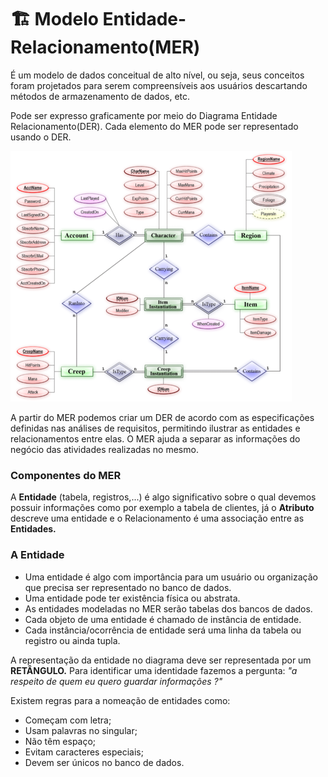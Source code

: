 # 🏗️ Modelo Entidade-Relacionamento\(MER\)

É um modelo de dados conceitual de alto nível, ou seja, seus conceitos foram projetados para serem compreensíveis aos usuários descartando métodos de armazenamento de dados, etc. 

Pode ser expresso graficamente por meio do Diagrama Entidade Relacionamento\(DER\). Cada elemento do MER pode ser representado usando o DER.

![DER MODEL](../.gitbook/assets/image%20%283%29.png)

A partir do MER podemos criar um DER de acordo com as especificações definidas nas análises de requisitos, permitindo ilustrar as entidades e relacionamentos entre elas. O MER ajuda a separar as informações do negócio das atividades realizadas no mesmo.

### Componentes do MER

A **Entidade** \(tabela, registros,...\) é algo significativo sobre o qual devemos possuir informações como por exemplo a tabela de clientes, já o **Atributo** descreve uma entidade e o Relacionamento é uma associação entre as **Entidades.**

### A Entidade

* Uma entidade é algo com importância para um usuário ou organização que precisa ser representado no banco de dados. 
* Uma entidade pode ter existência física ou abstrata. 
* As entidades modeladas no MER serão tabelas dos bancos de dados. 
* Cada objeto de uma entidade é chamado de instância de entidade. 
* Cada instância/ocorrência de entidade será uma linha da tabela ou registro ou ainda tupla.

A representação da entidade no diagrama deve ser representada por um **RETÂNGULO.** Para identificar uma identidade fazemos a pergunta: _"a respeito de quem eu quero guardar informações ?"_

Existem regras para a nomeação de entidades como:

* Começam com letra;
* Usam palavras no singular;
* Não têm espaço;
* Evitam caracteres especiais;
* Devem ser únicos no banco de dados. 

